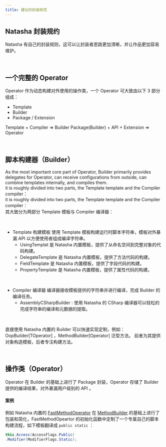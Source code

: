 ```yaml
---
title: 建议的封装规范
---
```


## Natasha 封装规约

Natasha 有自己的封装规则，这可以让封装者思路更加清晰，并让作品更加容易维护。

<br/>

## 一个完整的 Operator

Operator 作为动态构建对外使用的操作类，一个 Operator 可大致由以下 3 部分组成：

- Template
- Builder
- Package / Extension

Template + Compiler => Builder
Package(Builder) + API + Extension => Operator

<br/>

## 脚本构建器（Builder）

As the most important core part of Operator, Builder primarily provides delegates for Operator, can receive configurations from outside, can combine templates internally, and compiles them.<br x-id="2" />
it is roughly divided into two parts, the Template template and the Compiler compiler：<br x-id="2" />
it is roughly divided into two parts, the Template template and the Compiler compiler：\
其大致分为两部分 Template 模板与 Compiler 编译器：

<br/>

- Template 构建模板
  使用 Template 模板构建运行时脚本字符串，模板对外暴漏 API 以方便使用者组成编译字符串。
  - UsingTemplat 是 Natasha 内置模板，提供了从命名空间到完整对象的代码构建。
  - DelegateTemplate 是 Natasha 内置模板，提供了方法代码的构建。
  - FieldTemplate 是 Natasha 内置模板，提供了字段代码的构建。
  - PropertyTemplate 是 Natasha 内置模板，提供了属性代码的构建。

<br/>  

- Compiler 编译器
  编译器接收模板提供的字符串并进行编译，完成 Builder 的编译任务。
  - AssemblyCSharpBuilder  : 使用 Natasha 的 CSharp 编译器可以轻松的完成字符串的编译和元数据的提取。

<br/>

直接使用 Natasha 内置的 Builder 可以快速实现定制，例如： OopBuilder[TOperator] ，MethodBuilder[Operator] 泛型方法。
前者为其提供对象构造模板，后者专注构建方法。

<br/>

## 操作类（Operator）

Operator 在 Builder 的基础上进行了 Package 封装，Operator 存储了 Builder 提供的编译结果，对外暴漏用户级别的 API 。 <br/>

#### 案例

例如 Natasha 内置的 [FastMethodOperator](https://github.com/dotnetcore/Natasha/blob/master/src/Natasha.CSharp/Natasha.CSharp.Template/Api/Level1/Operator/FastMethodOperator.cs) 在 [MethodBuilder](https://github.com/dotnetcore/Natasha/blob/master/src/Natasha.CSharp/Natasha.CSharp.Template/Builder/MethodBuilder.cs) 的基础上进行了包装和简化，FastMethodOpeartor 的初始化函数中定制了一个专属自己的脚本构建流程，如下模板翻译成 `public static` ：

```cs
this.Access(AccessFlags.Public)
.Modifier(ModifierFlags.Static);
```
